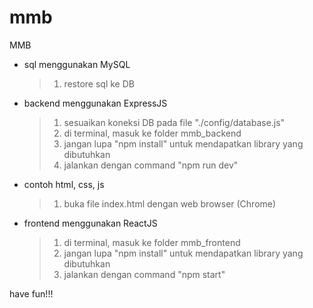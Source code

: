 # mmb

MMB

- sql menggunakan MySQL
  > 1. restore sql ke DB
- backend menggunakan ExpressJS
  > 1. sesuaikan koneksi DB pada file "./config/database.js"
  > 2. di terminal, masuk ke folder mmb_backend
  > 3. jangan lupa "npm install" untuk mendapatkan library yang dibutuhkan
  > 4. jalankan dengan command "npm run dev"
- contoh html, css, js
  > 1. buka file index.html dengan web browser (Chrome)
- frontend menggunakan ReactJS
  > 1. di terminal, masuk ke folder mmb_frontend
  > 2. jangan lupa "npm install" untuk mendapatkan library yang dibutuhkan
  > 3. jalankan dengan command "npm start"

have fun!!!
